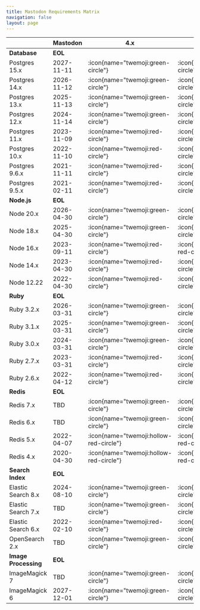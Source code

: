 ```yaml
---
title: Mastodon Requirements Matrix
navigation: false
layout: page
---
```


|                      	| **Mastodon** 	| **4.x**                                	| **4.2-rc1**                            	| **4.1.7**                              	| **4.0.9**                              	| **3.5.13**                             	| **3.4.10**                             	|
|----------------------	|--------------	|----------------------------------------	|----------------------------------------	|----------------------------------------	|----------------------------------------	|----------------------------------------	|----------------------------------------	|
| **Database**         	| **EOL**      	|                                        	|                                        	|                                        	|                                        	|                                        	|                                        	|
| Postgres 15.x        	| 2027-11-11   	| :icon{name="twemoji:green-circle"}      	| :icon{name="twemoji:green-circle"}      	| :icon{name="twemoji:green-circle"}      	| :icon{name="twemoji:green-circle"}      	| ::card{icon=twemoji:white-circle}      	| ::card{icon=twemoji:white-circle}      	|
| Postgres 14.x        	| 2026-11-12   	| :icon{name="twemoji:green-circle"}      	| :icon{name="twemoji:green-circle"}      	| :icon{name="twemoji:green-circle"}      	| :icon{name="twemoji:green-circle"}      	| :icon{name="twemoji:green-circle"}      	| ::card{icon=twemoji:white-circle}      	|
| Postgres 13.x        	| 2025-11-13   	| :icon{name="twemoji:green-circle"}      	| :icon{name="twemoji:green-circle"}      	| :icon{name="twemoji:green-circle"}      	| :icon{name="twemoji:green-circle"}      	| :icon{name="twemoji:green-circle"}      	| :icon{name="twemoji:green-circle"}      	|
| Postgres 12.x        	| 2024-11-14   	| :icon{name="twemoji:green-circle"}      	| :icon{name="twemoji:green-circle"}      	| :icon{name="twemoji:green-circle"}      	| :icon{name="twemoji:green-circle"}      	| :icon{name="twemoji:green-circle"}      	| :icon{name="twemoji:green-circle"}      	|
| Postgres 11.x        	| 2023-11-09   	| :icon{name="twemoji:red-circle"}        	| :icon{name="twemoji:yellow-circle"}           	| :icon{name="twemoji:green-circle"}      	| :icon{name="twemoji:green-circle"}      	| :icon{name="twemoji:green-circle"}      	| :icon{name="twemoji:green-circle"}      	|
| Postgres 10.x        	| 2022-11-10   	| :icon{name="twemoji:red-circle"}        	| :icon{name="twemoji:yellow-circle"}           	| :icon{name="twemoji:hollow-red-circle"}       	| :icon{name="twemoji:hollow-red-circle"}       	| :icon{name="twemoji:green-circle"}      	| :icon{name="twemoji:green-circle"}      	|
| Postgres 9.6.x       	| 2021-11-11   	| :icon{name="twemoji:red-circle"}        	| :icon{name="twemoji:red-circle"}        	| :icon{name="twemoji:red-circle"}        	| :icon{name="twemoji:red-circle"}        	| :icon{name="twemoji:hollow-red-circle"}       	| :icon{name="twemoji:green-circle"}      	|
| Postgres 9.5.x       	| 2021-02-11   	| :icon{name="twemoji:red-circle"}        	| :icon{name="twemoji:red-circle"}        	| :icon{name="twemoji:red-circle"}        	| :icon{name="twemoji:red-circle"}        	| :icon{name="twemoji:hollow-red-circle"}       	| :icon{name="twemoji:hollow-red-circle"}       	|
| **Node.js**          	| **EOL**      	|                                        	|                                        	|                                        	|                                        	|                                        	|                                        	|
| Node 20.x            	| 2026-04-30   	| :icon{name="twemoji:green-circle"}      	| :icon{name="twemoji:green-circle"}      	| ::card{icon=twemoji:white-circle}      	| ::card{icon=twemoji:white-circle}      	| ::card{icon=twemoji:white-circle}      	| ::card{icon=twemoji:white-circle}      	|
| Node 18.x            	| 2025-04-30   	| :icon{name="twemoji:green-circle"}      	| :icon{name="twemoji:green-circle"}      	| :icon{name="twemoji:red-circle"}        	| :icon{name="twemoji:red-circle"}        	| ::card{icon=twemoji:white-circle}      	| ::card{icon=twemoji:white-circle}      	|
| Node 16.x            	| 2023-09-11   	| :icon{name="twemoji:red-circle"}        	| :icon{name="twemoji:hollow-red-circle"}       	| :icon{name="twemoji:green-circle"}      	| :icon{name="twemoji:green-circle"}      	| :icon{name="twemoji:green-circle"}      	| :icon{name="twemoji:green-circle"}      	|
| Node 14.x            	| 2023-04-30   	| :icon{name="twemoji:red-circle"}        	| :icon{name="twemoji:red-circle"}        	| :icon{name="twemoji:green-circle"}      	| :icon{name="twemoji:green-circle"}      	| :icon{name="twemoji:green-circle"}      	| :icon{name="twemoji:green-circle"}      	|
| Node 12.22           	| 2022-04-30   	| :icon{name="twemoji:red-circle"}        	| :icon{name="twemoji:red-circle"}        	| :icon{name="twemoji:red-circle"}        	| :icon{name="twemoji:red-circle"}        	| :icon{name="twemoji:green-circle"}      	| :icon{name="twemoji:green-circle"}      	|
| **Ruby**             	| **EOL**      	|                                        	|                                        	|                                        	|                                        	|                                        	|                                        	|
| Ruby 3.2.x           	| 2026-03-31   	| :icon{name="twemoji:green-circle"}      	| :icon{name="twemoji:green-circle"}      	| :icon{name="twemoji:red-circle"}        	| ::card{icon=twemoji:white-circle}      	| ::card{icon=twemoji:white-circle}      	| ::card{icon=twemoji:white-circle}      	|
| Ruby 3.1.x           	| 2025-03-31   	| :icon{name="twemoji:green-circle"}      	| :icon{name="twemoji:green-circle"}      	| :icon{name="twemoji:red-circle"}        	| :icon{name="twemoji:red-circle"}        	| :icon{name="twemoji:red-circle"}        	| ::card{icon=twemoji:white-circle}      	|
| Ruby 3.0.x           	| 2024-03-31   	| :icon{name="twemoji:green-circle"}      	| :icon{name="twemoji:green-circle"}      	| :icon{name="twemoji:green-circle"}      	| :icon{name="twemoji:green-circle"}      	| :icon{name="twemoji:green-circle"}      	| :icon{name="twemoji:green-circle"}      	|
| Ruby 2.7.x           	| 2023-03-31   	| :icon{name="twemoji:red-circle"}        	| :icon{name="twemoji:red-circle"}        	| :icon{name="twemoji:green-circle"}      	| :icon{name="twemoji:green-circle"}      	| :icon{name="twemoji:green-circle"}      	| :icon{name="twemoji:green-circle"}      	|
| Ruby 2.6.x           	| 2022-04-12   	| :icon{name="twemoji:red-circle"}        	| :icon{name="twemoji:red-circle"}        	| :icon{name="twemoji:red-circle"}        	| :icon{name="twemoji:red-circle"}        	| :icon{name="twemoji:yellow-circle"}           	| :icon{name="twemoji:green-circle"}      	|
| **Redis**            	| **EOL**      	|                                        	|                                        	|                                        	|                                        	|                                        	|                                        	|
| Redis 7.x            	| TBD          	| :icon{name="twemoji:green-circle"}      	| :icon{name="twemoji:green-circle"}      	| :icon{name="twemoji:green-circle"}      	| :icon{name="twemoji:green-circle"}      	| ::card{icon=twemoji:white-circle}      	| ::card{icon=twemoji:white-circle}      	|
| Redis 6.x            	| TBD          	| :icon{name="twemoji:green-circle"}      	| :icon{name="twemoji:green-circle"}      	| :icon{name="twemoji:green-circle"}      	| :icon{name="twemoji:green-circle"}      	| :icon{name="twemoji:green-circle"}      	| ::card{icon=twemoji:white-circle}      	|
| Redis 5.x            	| 2022-04-07   	| :icon{name="twemoji:hollow-red-circle"}       	| :icon{name="twemoji:hollow-red-circle"}       	| :icon{name="twemoji:hollow-red-circle"}       	| :icon{name="twemoji:green-circle"}      	| :icon{name="twemoji:green-circle"}      	| :icon{name="twemoji:green-circle"}      	|
| Redis 4.x            	| 2020-04-30   	| :icon{name="twemoji:hollow-red-circle"}       	| :icon{name="twemoji:hollow-red-circle"}       	| :icon{name="twemoji:hollow-red-circle"}       	| :icon{name="twemoji:hollow-red-circle"}       	| :icon{name="twemoji:green-circle"}      	| :icon{name="twemoji:green-circle"}      	|
| **Search Index**     	| **EOL**      	|                                        	|                                        	|                                        	|                                        	|                                        	|                                        	|
| Elastic Search 8.x   	| 2024-08-10   	| :icon{name="twemoji:green-circle"}      	| :icon{name="twemoji:red-circle"}        	| :icon{name="twemoji:red-circle"}        	| :icon{name="twemoji:red-circle"}        	| :icon{name="twemoji:red-circle"}        	| ::card{icon=twemoji:white-circle}      	|
| Elastic Search 7.x   	| TBD          	| :icon{name="twemoji:green-circle"}      	| :icon{name="twemoji:green-circle"}      	| :icon{name="twemoji:green-circle"}      	| :icon{name="twemoji:green-circle"}      	| :icon{name="twemoji:green-circle"}      	| :icon{name="twemoji:green-circle"}      	|
| Elastic Search 6.x   	| 2022-02-10   	| :icon{name="twemoji:red-circle"}        	| :icon{name="twemoji:red-circle"}        	| :icon{name="twemoji:red-circle"}        	| :icon{name="twemoji:red-circle"}        	| :icon{name="twemoji:red-circle"}        	| :icon{name="twemoji:green-circle"}      	|
| OpenSearch 2.x       	| TBD          	| :icon{name="twemoji:green-circle"}      	| :icon{name="twemoji:green-circle"}      	| :icon{name="twemoji:green-circle"}      	| :icon{name="twemoji:red-circle"}        	| ::card{icon=twemoji:white-circle}      	| ::card{icon=twemoji:white-circle}      	|
| **Image Processing** 	| **EOL**      	|                                        	|                                        	|                                        	|                                        	|                                        	|                                        	|
| ImageMagick 7        	| TBD          	| :icon{name="twemoji:green-circle"}      	| :icon{name="twemoji:green-circle"}      	| :icon{name="twemoji:green-circle"}      	| :icon{name="twemoji:green-circle"}      	| :icon{name="twemoji:green-circle"}      	| :icon{name="twemoji:green-circle"}      	|
| ImageMagick 6        	| 2027-12-01   	| :icon{name="twemoji:green-circle"}      	| :icon{name="twemoji:green-circle"}      	| :icon{name="twemoji:green-circle"}      	| :icon{name="twemoji:green-circle"}      	| :icon{name="twemoji:green-circle"}      	| :icon{name="twemoji:green-circle"}      	|

